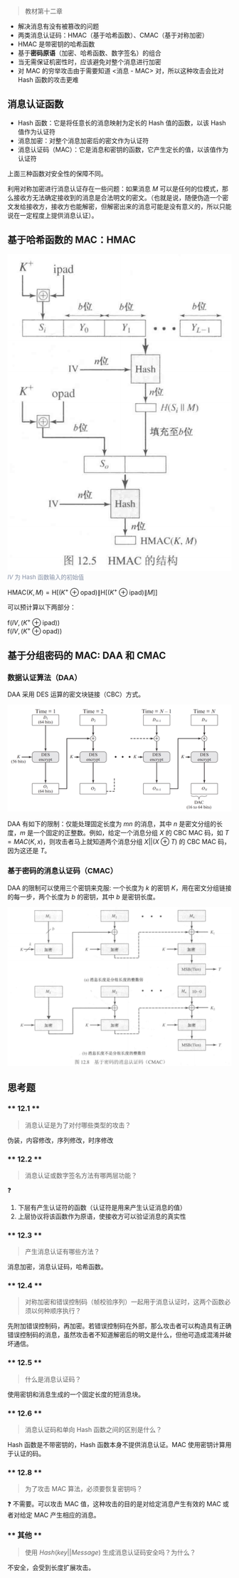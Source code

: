 > 教材第十二章

- 解决消息有没有被篡改的问题
- 两类消息认证码：HMAC（基于哈希函数）、CMAC（基于对称加密）
- HMAC 是带密钥的哈希函数
- 基于**密码原语**（加密、哈希函数、数字签名）的组合
- 当无需保证机密性时，应该避免对整个消息进行加密
- 对 MAC 的穷举攻击由于需要知道 <消息 - MAC> 对，所以这种攻击会比对 Hash 函数的攻击更难


## 消息认证函数

- Hash 函数：它是将任意长的消息映射为定长的 Hash 值的函数，以该 Hash 值作为认证符
- 消息加密：对整个消息加密后的密文作为认证符
- 消息认证码（MAC）：它是消息和密钥的函数，它产生定长的值，以该值作为认证符

上面三种函数对安全性的保障不同。

利用对称加密进行消息认证存在一些问题：如果消息 $M$ 可以是任何的位模式，那么接收方无法确定接收到的消息是合法明文的密文。（也就是说，随便伪造一个密文发给接收方，接收方也能解密，但解密出来的消息可能是没有意义的，所以只能说在一定程度上提供消息认证）。


## 基于哈希函数的 MAC：HMAC

![](_images/summary-message-authentication-1.png ':class=resizedImage')
<font size="2" color="#8590a6">$IV$ 为 Hash 函数输入的初始值</font>


$\mathrm{HMAC}(K, M)=\mathrm{H}\left[\left(K^{+} \oplus \mathrm{opad}\right)\left\|\mathrm{H}\left[\left(K^{+} \oplus \mathrm{ipad}\right) \| M\right]\right]\right.$

可以预计算以下两部分：

$\mathrm{f}\left(IV,\left(K^{+} \oplus \mathrm{ipad}\right)\right)$  
$\mathrm{f}\left(IV,\left(K^{+} \oplus \mathrm{opad}\right)\right)$

## 基于分组密码的 MAC: DAA 和 CMAC

### 数据认证算法（DAA）

DAA 采用 DES 运算的密文块链接（CBC）方式。

![](_images/summary-message-authentication-2.png ':class=resizedImage')

DAA 有如下的限制：仅能处理固定长度为 $mn$ 的消息，其中 $n$ 是密文分组的长度，$m$ 是一个固定的正整数。例如，给定一个消息分组 $X$ 的 CBC MAC 码，如 $T = MAC(K,x)$，则攻击者马上就知道两个消息分组 $X||(X \oplus T)$ 的 CBC MAC 码，因为这还是 $T$。

### 基于密码的消息认证码（CMAC）

DAA 的限制可以使用三个密钥来克服: 一个长度为 $k$ 的密钥 $K$，用在密文分组链接的每一步，两个长度为 $b$ 的密钥，其中 $b$ 是密钥长度。

![](_images/summary-message-authentication-3.png ':class=resizedImage')

## 思考题

<!-- tabs:start -->

### ** 12.1 **

> 消息认证是为了对付哪些类型的攻击？

伪装，内容修改，序列修改，时序修改

### ** 12.2 **

> 消息认证或数字签名方法有哪两层功能？ 

❓
1. 下层有产生认证符的函数（认证符是用来产生认证消息的值）
2. 上层协议将该函数作为原语，使接收方可以验证消息的真实性


### ** 12.3 **

> 产生消息认证有哪些方法？

消息加密，消息认证码，哈希函数。

### ** 12.4 **

> 对称加密和错误控制码（帧校验序列）一起用于消息认证时，这两个函数必须以何种顺序执行？

先附加错误控制码，再加密。若错误控制码在外部，那么攻击者可以构造具有正确错误控制码的消息，虽然攻击者不知道解密后的明文是什么，但他可造成混淆并破坏通信。

### ** 12.5 **

> 什么是消息认证码？

使用密钥和消息生成的一个固定长度的短消息块。

### ** 12.6 **

> 消息认证码和单向 Hash 函数之间的区别是什么？

Hash 函数是不带密钥的，Hash 函数本身不提供消息认证。MAC 使用密钥计算用于认证的码。

### ** 12.8 **

> 为了攻击 MAC 算法，必须要恢复密钥吗？

❓ 不需要。可以攻击 MAC 值，这种攻击的目的是对给定消息产生有效的 MAC 或者对给定 MAC 产生相应的消息。

### ** 其他 **

> 使用 $Hash(key||Message)$ 生成消息认证码安全吗？为什么？

不安全，会受到长度扩展攻击。

<!-- tabs:end -->